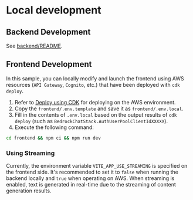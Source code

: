 # Local development

## Backend Development

See [backend/README](../backend/README.md).

## Frontend Development

In this sample, you can locally modify and launch the frontend using AWS resources (`API Gateway`, `Cognito`, etc.) that have been deployed with `cdk deploy`.

1. Refer to [Deploy using CDK](../README.md#deploy-using-cdk) for deploying on the AWS environment.
2. Copy the `frontend/.env.template` and save it as `frontend/.env.local`.
3. Fill in the contents of `.env.local` based on the output results of `cdk deploy` (such as `BedrockChatStack.AuthUserPoolClientIdXXXXX`).
4. Execute the following command:

```zsh
cd frontend && npm ci && npm run dev
```

### Using Streaming

Currently, the environment variable `VITE_APP_USE_STREAMING` is specified on the frontend side. It's recommended to set it to `false` when running the backend locally and `true` when operating on AWS.
When streaming is enabled, text is generated in real-time due to the streaming of content generation results.
